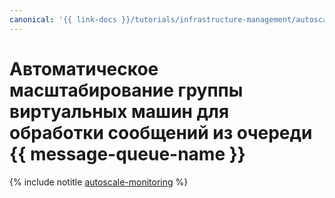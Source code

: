 ```yaml
---
canonical: '{{ link-docs }}/tutorials/infrastructure-management/autoscale-monitoring'
---
```


# Автоматическое масштабирование группы виртуальных машин для обработки сообщений из очереди {{ message-queue-name }}

{% include notitle [autoscale-monitoring](../../_tutorials/infrastructure/autoscale-monitoring.md) %}